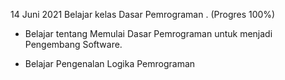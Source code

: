 14 Juni 2021
Belajar kelas Dasar Pemrograman  . (Progres 100%)

* Belajar tentang Memulai Dasar Pemrograman untuk menjadi Pengembang Software.

* Belajar Pengenalan Logika Pemrograman
